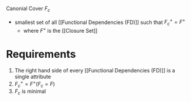 Canonial Cover $F_c$
- smallest set of all [[Functional Dependencies (FD)]] such that $F_c^+ = F^+$
	- where $F^+$ is the [[Closure Set]]

# Requirements
1. The right hand side of every [[Functional Dependencies (FD)]] is a single attribute
2. $F_c^+ = F^+ (F_c = F)$
3. $F_c$ is minimal